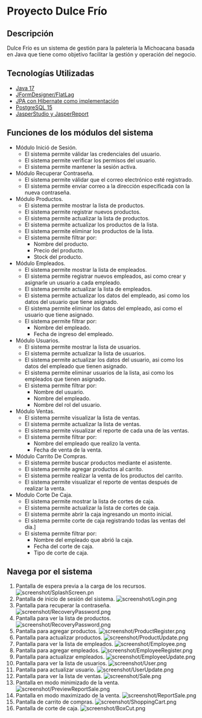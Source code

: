 # Proyecto Dulce Frío

## Descripción
Dulce Frío es un sistema de gestión para la paletería la Michoacana basada en Java
que tiene como objetivo facilitar la gestión y operación del negocio.

## Tecnologías Utilizadas
* [Java 17](https://www.oracle.com/java/technologies/javase/jdk17-archive-downloads.html)
* [JFormDesigner/FlatLag](https://github.com/JFormDesigner/FlatLaf)
* [JPA con Hibernate como implementación](https://hibernate.org/orm/documentation/6.4/)
* [PostgreSQL 15](https://www.postgresql.org/)
* [JasperStudio y JasperReport](https://community.jaspersoft.com/files/file/41-jaspersoft-community-edition/)

## Funciones de los módulos del sistema
* Módulo Inició de Sesión.
  * El sistema permite válidar las credenciales del usuario.
  * El sistema permite verificar los permisos del usuario.
  * El sistema permite mantener la sesión activa.
* Módulo Recuperar Contraseña.
  * El sistema permite válidar que el correo electrónico esté registrado.
  * El sistema permite enviar correo a la dirección especificada con la nueva contraseña.
* Módulo Productos.
  * El sistema permite mostrar la lista de productos.
  * El sistema permite registrar nuevos productos.
  * El sistema permite actualizar la lista de productos.
  * El sistema permite actualizar los productos de la lista.
  * El sistema permite eliminar los productos de la lista.
  * El sistema permite filtrar por:
    * Nombre del producto.
    * Precio del producto.
    * Stock del producto.
* Módulo Empleados.
  * El sistema permite mostrar la lista de empleados.
  * El sistema permite registrar nuevos empleados, asi como crear y asignarle un usuario a cada empleado.
  * El sistema permite actualizar la lista de empleados.
  * El sistema permite actualizar los datos del empleado, asi como los datos del usuario que tiene asignado.
  * El sistema permite eliminar los datos del empleado, asi como el usuario que tiene asignado.
  * El sistema permite filtrar por:
    * Nombre del empleado.
    * Fecha de ingreso del empleado.
* Módulo Usuarios.
  * El sistema permite mostrar la lista de usuarios.
  * El sistema permite actualizar la lista de usuarios.
  * El sistema permite actualizar los datos del usuario, asi como los datos del empleado que tienen asignado.
  * El sistema permite eliminar usuarios de la lista, asi como los empleados que tienen asignado.
  * El sistema permite filtrar por:
    * Nombre del usuario.
    * Nombre del empleado.
    * Nombre del rol del usuario.
* Módulo Ventas.
  * El sistema permite visualizar la lista de ventas.
  * El sistema permite actualizar la lista de ventas.
  * El sistema permite visualizar el reporte de cada una de las ventas.
  * El sistema permite filtrar por:
    * Nombre del empleado que realizo la venta.
    * Fecha de venta de la venta.
* Módulo Carrito De Compras.
  * El sistema permite buscar productos mediante el asistente.
  * El sistema permite agregar productos al carrito.
  * El sistema permite realizar la venta de los productos del carrito.
  * El sistema permite visualizar el reporte de ventas después de realizar la venta.
* Modulo Corte De Caja.
  * El sistema permite mostrar la lista de cortes de caja.
  * El sistema permite actualizar la lista de cortes de caja.
  * El sistema permite abrir la caja ingresando un monto inicial.
  * El sistema permite corte de caja registrando todas las ventas del día.]
  * El sistema permite filtrar por:
    * Nombre del empleado que abrió la caja.
    * Fecha del corte de caja.
    * Tipo de corte de caja.

## Navega por el sistema
1. Pantalla de espera previa a la carga de los recursos.
![screenshot/SplashScreen.pn](screenshot/SplashScreen.png)
2. Pantalla de inicio de sesión del sistema.
![screenshot/Login.png](screenshot/Login.png)
3. Pantalla para recuperar la contraseña.
![screenshot/RecoveryPassword.png](screenshot/RecoveryPassword.png)
4. Pantalla para ver la lista de productos.
![screenshot/RecoveryPassword.png](screenshot/Product.png)
5. Pantalla para agregar productos.
![screenshot/ProductRegister.png](screenshot/ProductRegister.png)
6. Pantalla para actualizar productos.
![screenshot/ProductUpdate.png](screenshot/ProductUpdate.png)
7. Pantalla para ver la lista de empleados.
![screenshot/Employee.png](screenshot/Employee.png)
8. Pantalla para agregar empleados.
![screenshot/EmployeeRegister.png](screenshot/EmployeeRegister.png)
9. Pantalla para actualizar empleados.
![screenshot/EmployeeUpdate.png](screenshot/EmployeeUpdate.png)
10. Pantalla para ver la lista de usuarios.
![screenshot/User.png](screenshot/User.png)
11. Pantalla para actualizar usuario.
![screenshot/UserUpdate.png](screenshot/UserUpdate.png)
12. Pantalla para ver la lista de ventas.
![screenshot/Sale.png](screenshot/Sale.png)
13. Pantalla en modo minimizado de la venta.
![screenshot/PreviewReportSale.png](screenshot/PreviewReportSale.png)
14. Pantalla en modo maximizado de la venta.
![screenshot/ReportSale.png](screenshot/ReportSale.png)
15. Pantalla de carrito de compras.
![screenshot/ShoppingCart.png](screenshot/ShoppingCart.png)
16. Pantalla de corte de caja.
![screenshot/BoxCut.png](screenshot/BoxCut.png)